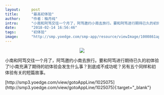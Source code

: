```yaml
---
layout:     post
title:      "最高初体验"
author:     "作者：柚月纯"
intro:      "小南和阿笃交往一个月了，阿笃邀约小南去旅行。要和阿笃进行期待已久的初体验了!小南充满了期待的初体验会发生什么事？到底成不成功呢？另有五个同样和初体验有关的短篇故事。"
date:       "2018-02-14 16:56:46"
tags:       "初体验"
image:      "http://smp.yoedge.com/smp-app/resource/viewImage/1000861appline.png"
---
```

<div style="text-align: center">
<p><img src="http://smp.yoedge.com/smp-app/resource/viewImage/1000861appline.png"/></p>
</div>
<p class="post-meta">
<span>小南和阿笃交往一个月了，阿笃邀约小南去旅行。要和阿笃进行期待已久的初体验了!小南充满了期待的初体验会发生什么事？到底成不成功呢？另有五个同样和初体验有关的短篇故事。</span>
</p>
[http://smp3.yoedge.com/view/gotoAppLine/1025075](http://smp3.yoedge.com/view/gotoAppLine/1025075){:target="_blank"}


